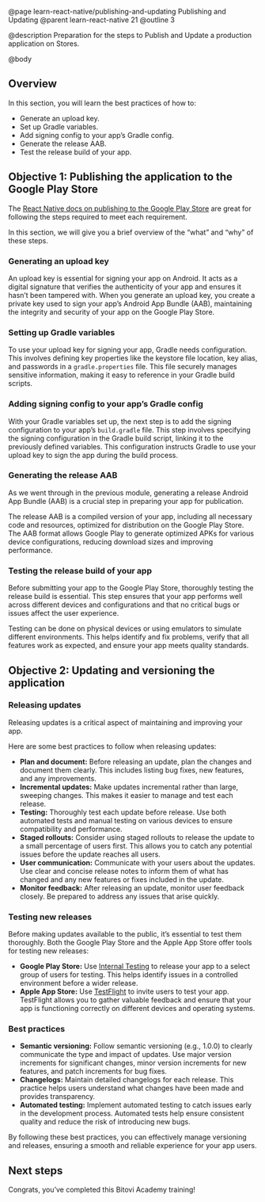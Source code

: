 @page learn-react-native/publishing-and-updating Publishing and Updating
@parent learn-react-native 21
@outline 3

@description Preparation for the steps to Publish and Update a production application on Stores.

@body

## Overview

In this section, you will learn the best practices of how to:

- Generate an upload key.
- Set up Gradle variables.
- Add signing config to your app’s Gradle config.
- Generate the release AAB.
- Test the release build of your app.

## Objective 1: Publishing the application to the Google Play Store

The [React Native docs on publishing to the Google Play Store](https://reactnative.dev/docs/signed-apk-android) are great for following the steps required to meet each requirement.

In this section, we will give you a brief overview of the “what” and “why” of these steps.

### Generating an upload key

An upload key is essential for signing your app on Android.
It acts as a digital signature that verifies the authenticity of your app and ensures it hasn’t been tampered with.
When you generate an upload key, you create a private key used to sign your app’s Android App Bundle (AAB), maintaining the integrity and security of your app on the Google Play Store.

### Setting up Gradle variables

To use your upload key for signing your app, Gradle needs configuration.
This involves defining key properties like the keystore file location, key alias, and passwords in a `gradle.properties` file.
This file securely manages sensitive information, making it easy to reference in your Gradle build scripts.

### Adding signing config to your app’s Gradle config

With your Gradle variables set up, the next step is to add the signing configuration to your app’s `build.gradle` file.
This step involves specifying the signing configuration in the Gradle build script, linking it to the previously defined variables.
This configuration instructs Gradle to use your upload key to sign the app during the build process.

### Generating the release AAB

As we went through in the previous module, generating a release Android App Bundle (AAB) is a crucial step in preparing your app for publication.

The release AAB is a compiled version of your app, including all necessary code and resources, optimized for distribution on the Google Play Store.
The AAB format allows Google Play to generate optimized APKs for various device configurations, reducing download sizes and improving performance.

### Testing the release build of your app

Before submitting your app to the Google Play Store, thoroughly testing the release build is essential.
This step ensures that your app performs well across different devices and configurations and that no critical bugs or issues affect the user experience.

Testing can be done on physical devices or using emulators to simulate different environments.
This helps identify and fix problems, verify that all features work as expected, and ensure your app meets quality standards.

## Objective 2: Updating and versioning the application

### Releasing updates

Releasing updates is a critical aspect of maintaining and improving your app.

Here are some best practices to follow when releasing updates:

- **Plan and document:** Before releasing an update, plan the changes and document them clearly. This includes listing bug fixes, new features, and any improvements.
- **Incremental updates:** Make updates incremental rather than large, sweeping changes. This makes it easier to manage and test each release.
- **Testing:** Thoroughly test each update before release. Use both automated tests and manual testing on various devices to ensure compatibility and performance.
- **Staged rollouts:** Consider using staged rollouts to release the update to a small percentage of users first. This allows you to catch any potential issues before the update reaches all users.
- **User communication:** Communicate with your users about the updates. Use clear and concise release notes to inform them of what has changed and any new features or fixes included in the update.
- **Monitor feedback:** After releasing an update, monitor user feedback closely. Be prepared to address any issues that arise quickly.

### Testing new releases

Before making updates available to the public, it’s essential to test them thoroughly. Both the Google Play Store and the Apple App Store offer tools for testing new releases:

- **Google Play Store:** Use [Internal Testing](https://play.google.com/console/about/internal-testing/) to release your app to a select group of users for testing. This helps identify issues in a controlled environment before a wider release.
- **Apple App Store:** Use [TestFlight](https://developer.apple.com/testflight/) to invite users to test your app. TestFlight allows you to gather valuable feedback and ensure that your app is functioning correctly on different devices and operating systems.

### Best practices

- **Semantic versioning:** Follow semantic versioning (e.g., 1.0.0) to clearly communicate the type and impact of updates. Use major version increments for significant changes, minor version increments for new features, and patch increments for bug fixes.
- **Changelogs:** Maintain detailed changelogs for each release. This practice helps users understand what changes have been made and provides transparency.
- **Automated testing:** Implement automated testing to catch issues early in the development process. Automated tests help ensure consistent quality and reduce the risk of introducing new bugs.

By following these best practices, you can effectively manage versioning and releases, ensuring a smooth and reliable experience for your app users.

## Next steps

Congrats, you’ve completed this Bitovi Academy training!
